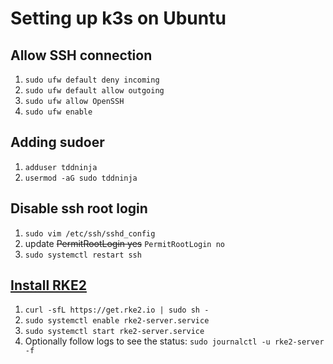 # Setting up k3s on Ubuntu

## Allow SSH connection
1. `sudo ufw default deny incoming`
2. `sudo ufw default allow outgoing`
3. `sudo ufw allow OpenSSH`
4. `sudo ufw enable`

## Adding sudoer
1. `adduser tddninja`
2. `usermod -aG sudo tddninja`

## Disable ssh root login
1. `sudo vim /etc/ssh/sshd_config`
2. update ~~PermitRootLogin yes~~ `PermitRootLogin no`
3. `sudo systemctl restart ssh`

## [Install RKE2](https://docs.rke2.io/install/quickstart)
1. `curl -sfL https://get.rke2.io | sudo sh -`
2. `sudo systemctl enable rke2-server.service`
3. `sudo systemctl start rke2-server.service`
4. Optionally follow logs to see the status: `sudo journalctl -u rke2-server -f`
